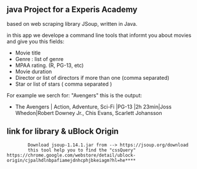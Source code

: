 ## java Project for a Experis Academy 

based on web scraping library JSoup, written in Java. 

in this app we develope a command line tools that informt you about movies and give you this fields:

- Movie title 
- Genre : list of genre
- MPAA rating. (R, PG-13, etc)
- Movie duration
- Director or list of directors if more than one (comma separated)
- Star or list of stars ( comma separated )

 For example we serch for: "Avengers"
this is the output:    
- The Avengers | Action, Adventure, Sci-Fi |PG-13 |2h 23min|Joss Whedon|Robert Downey Jr., Chis Evans, Scarlett Johansson


## link for  library & uBlock Origin‬
 
            Download jsoup-1.14.1.jar from --> https://jsoup.org/download 
            this tool help you to find the "cssQuery"     https://chrome.google.com/webstore/detail/ublock-origin/cjpalhdlnbpafiamejdnhcphjbkeiagm?hl=he****
          





